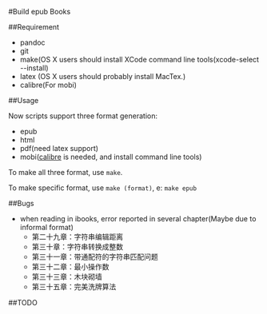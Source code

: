 #Build epub Books

##Requirement
*	pandoc
*	git
*	make(OS X users should install XCode command line tools(xcode-select --install)
*	latex (OS X users should probably install MacTex.)
*	calibre(For mobi)

##Usage

Now scripts support three format generation:

*	epub
*	html
*	pdf(need latex support)
*	mobi([calibre](http://www.calibre-ebook.com/) is needed, and install command line tools)

To make all three format, use `make`.

To make specific format, use `make (format)`, e: `make epub`


##Bugs

*	when reading in ibooks, error reported in several chapter(Maybe due to informal format)
	*	第二十九章：字符串编辑距离
	*	第三十章：字符串转换成整数
	*	第三十一章：带通配符的字符串匹配问题
	*	第三十二章：最小操作数
	*	第三十三章：木块砌墙
	*	第三十五章：完美洗牌算法
	
	
##TODO
